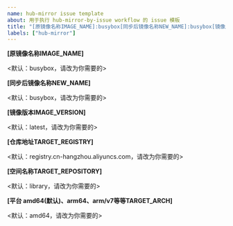 ```yaml
---
name: hub-mirror issue template
about: 用于执行 hub-mirror-by-issue workflow 的 issue 模板
title: "[原镜像名称IMAGE_NAME]:busybox[同步后镜像名称NEW_NAME]:busybox[镜像版本IMAGE_VERSION]:latest[仓库地址TARGET_REGISTRY]:registry.cn-hangzhou.aliyuncs.com[空间名称TARGET_REPOSITORY]:library[平台 amd64(默认)、arm64、arm/v7等等TARGET_ARCH]:amd64"
labels: ["hub-mirror"]
---
```


**[原镜像名称IMAGE_NAME]**

<默认：busybox，请改为你需要的>

**[同步后镜像名称NEW_NAME]**

<默认：busybox，请改为你需要的>

**[镜像版本IMAGE_VERSION]**

<默认：latest，请改为你需要的>

**[仓库地址TARGET_REGISTRY]**

<默认：registry.cn-hangzhou.aliyuncs.com，请改为你需要的>

**[空间名称TARGET_REPOSITORY]**

<默认：library，请改为你需要的>

**[平台 amd64(默认)、arm64、arm/v7等等TARGET_ARCH]**

<默认：amd64，请改为你需要的>
